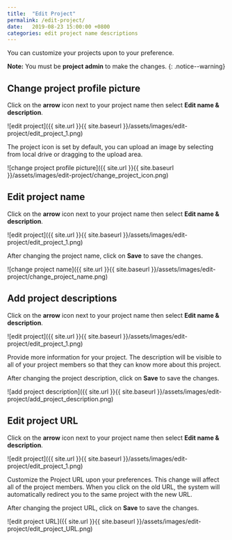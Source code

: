 ```yaml
---
title:  "Edit Project"
permalink: /edit-project/
date:   2019-08-23 15:00:00 +0800
categories: edit project name descriptions
---
```

You can customize your projects upon to your preference. 

**Note:** You must be **project admin** to make the changes.
{: .notice--warning}

## Change project profile picture 

Click on the **arrow** icon next to your project name then select **Edit name & description**.

![edit project]({{ site.url }}{{ site.baseurl }}/assets/images/edit-project/edit_project_1.png)

The project icon is set by default, you can upload an image by selecting from local drive or dragging to the upload area. 

![change project profile picture]({{ site.url }}{{ site.baseurl }}/assets/images/edit-project/change_project_icon.png)


## Edit project name 

Click on the **arrow** icon next to your project name then select **Edit name & description**.

![edit project]({{ site.url }}{{ site.baseurl }}/assets/images/edit-project/edit_project_1.png)

After changing the project name, click on **Save** to save the changes.

![change project name]({{ site.url }}{{ site.baseurl }}/assets/images/edit-project/change_project_name.png)

## Add project descriptions

Click on the **arrow** icon next to your project name then select **Edit name & description**.

![edit project]({{ site.url }}{{ site.baseurl }}/assets/images/edit-project/edit_project_1.png)

Provide more information for your project. The description will be visible to all of your project members so that they can know more about this project.

After changing the project description, click on **Save** to save the changes.

![add project description]({{ site.url }}{{ site.baseurl }}/assets/images/edit-project/add_project_description.png)


## Edit project URL

Click on the **arrow** icon next to your project name then select **Edit name & description**.

![edit project]({{ site.url }}{{ site.baseurl }}/assets/images/edit-project/edit_project_1.png)

Customize the Project URL upon your preferences. This change will affect all of the project members. When you click on the old URL, the system will automatically redirect you to the same project with the new URL. 

After changing the project URL, click on **Save** to save the changes.

![edit project URL]({{ site.url }}{{ site.baseurl }}/assets/images/edit-project/edit_project_URL.png)

